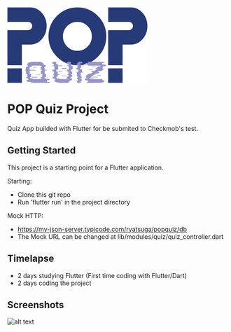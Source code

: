 ![alt text](https://github.com/ryatsuga/popquiz/blob/main/assets/images/logo.png)

# POP Quiz Project

Quiz App builded with Flutter for be submited to Checkmob's test.

## Getting Started

This project is a starting point for a Flutter application.

Starting:

- Clone this git repo
- Run 'flutter run' in the project directory

Mock HTTP:

- https://my-json-server.typicode.com/ryatsuga/popquiz/db
- The Mock URL can be changed at lib/modules/quiz/quiz_controller.dart

## Timelapse

- 2 days studying Flutter (First time coding with Flutter/Dart)
- 2 days coding the project

## Screenshots
![alt text](https://github.com/ryatsuga/popquiz/blob/main/graphic/pic1.png=400)
